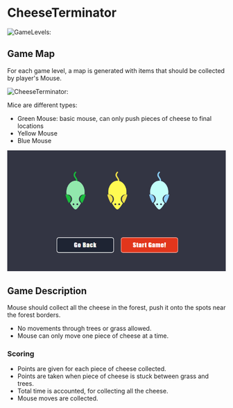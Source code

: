 # CheeseTerminator

![GameLevels:](https://github.com/TeamHeracles/Team-Work/blob/master/images/levels.jpg)


## Game Map

For each game level, a map is generated with items that should be collected by player's Mouse.

![CheeseTerminator:](https://github.com/TeamHeracles/Team-Work/blob/master/images/CheeseTerminator.png)

Mice are different types:
- Green Mouse: basic mouse, can only push pieces of cheese to final locations
- Yellow Mouse
- Blue Mouse

![Mice:](https://github.com/TeamHeracles/Team-Work/blob/master/images/mice.png)


## Game Description

Mouse should collect all the cheese in the forest, push it onto the spots near the forest borders.
* No movements through trees or grass allowed.
* Mouse can only move one piece of cheese at a time.



### Scoring

* Points are given for each piece of cheese collected.
* Points are taken when piece of cheese is stuck between grass and trees.
* Total time is accounted, for collecting all the cheese.
* Mouse moves are collected.
